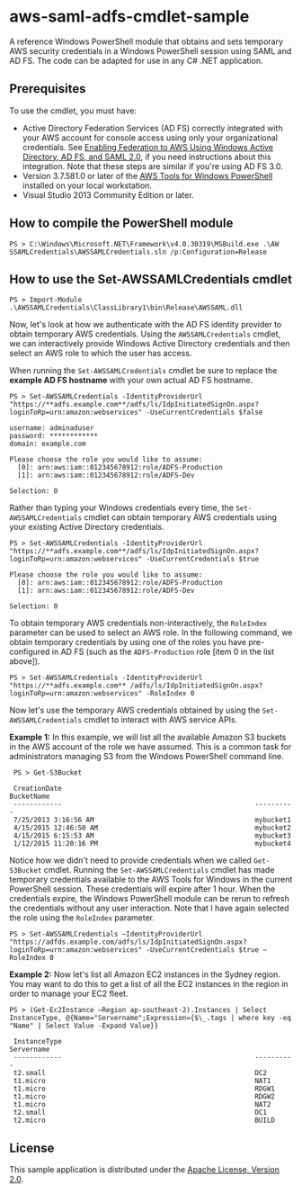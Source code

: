 # aws-saml-adfs-cmdlet-sample
A reference Windows PowerShell module that obtains and sets temporary AWS security credentials in a Windows PowerShell session using SAML and AD FS. The code can be adapted for use in any C# .NET application. 

## Prerequisites

To use the cmdlet, you must have:

- Active Directory Federation Services (AD FS) correctly integrated with your AWS account for console access using only your organizational credentials. See [Enabling Federation to AWS Using Windows Active Directory, AD FS, and SAML 2.0](http://blogs.aws.amazon.com/security/post/Tx71TWXXJ3UI14/Enabling-Federation-to-AWS-using-Windows-Active-Directory-ADFS-and-SAML-2-0), if you need instructions about this integration. Note that these steps are similar if you're using AD FS 3.0.
- Version 3.7.581.0 or later of the [AWS Tools for Windows PowerShell](https://aws.amazon.com/powershell/) installed on your local workstation.
- Visual Studio 2013 Community Edition or later.

## How to compile the PowerShell module
```
PS > C:\Windows\Microsoft.NET\Framework\v4.0.30319\MSBuild.exe .\AW
SSAMLCredentials\AWSSAMLCredentials.sln /p:Configuration=Release
```

## How to use the Set-AWSSAMLCredentials cmdlet

```
PS > Import-Module .\AWSSAMLCredentials\ClassLibrary1\bin\Release\AWSSAML.dll
```

Now, let's look at how we authenticate with the AD FS identity provider to obtain temporary AWS credentials. Using the `AWSSAMLCredentials` cmdlet, we can interactively provide Windows Active Directory credentials and then select an AWS role to which the user has access.

When running the `Set-AWSSAMLCredentials` cmdlet be sure to replace the **example AD FS hostname** with your own actual AD FS hostname.

```
PS > Set-AWSSAMLCredentials -IdentityProviderUrl "https://**adfs.example.com**/adfs/ls/IdpInitiatedSignOn.aspx?loginToRp=urn:amazon:webservices" -UseCurrentCredentials $false
```

```
username: adminaduser
password: ************
domain: example.com

Please choose the role you would like to assume:
  [0]: arn:aws:iam::012345678912:role/ADFS-Production
  [1]: arn:aws:iam::012345678912:role/ADFS-Dev

Selection: 0
```

Rather than typing your Windows credentials every time, the `Set-AWSSAMLCredentials` cmdlet can obtain temporary AWS credentials using your existing Active Directory credentials.

```
PS > Set-AWSSAMLCredentials -IdentityProviderUrl "https://**adfs.example.com**/adfs/ls/IdpInitiatedSignOn.aspx?loginToRp=urn:amazon:webservices" -UseCurrentCredentials $true
```

```
Please choose the role you would like to assume:
  [0]: arn:aws:iam::012345678912:role/ADFS-Production
  [1]: arn:aws:iam::012345678912:role/ADFS-Dev

Selection: 0
```

To obtain temporary AWS credentials non-interactively, the `RoleIndex` parameter can be used to select an AWS role. In the following command, we obtain temporary credentials by using one of the roles you have pre-configured in AD FS (such as the `ADFS-Production` role [item 0 in the list above]).

```
PS > Set-AWSSAMLCredentials -IdentityProviderUrl "https://**adfs.example.com** /adfs/ls/IdpInitiatedSignOn.aspx?loginToRp=urn:amazon:webservices" -RoleIndex 0
```

Now let's use the temporary AWS credentials obtained by using the `Set-AWSSAMLCredentials` cmdlet to interact with AWS service APIs.

**Example 1:** In this example, we will list all the available Amazon S3 buckets in the AWS account of the role we have assumed. This is a common task for administrators managing S3 from the Windows PowerShell command line.
```
 PS > Get-S3Bucket
 
 CreationDate                                                BucketName
 ------------                                                ----------
 7/25/2013 3:16:56 AM                                        mybucket1
 4/15/2015 12:46:50 AM                                       mybucket2
 4/15/2015 6:15:53 AM                                        mybucket3
 1/12/2015 11:20:16 PM                                       mybucket4
```

Notice how we didn't need to provide credentials when we called `Get-S3Bucket` cmdlet. Running the `Set-AWSSAMLCredentials` cmdlet has made temporary credentials available to the AWS Tools for Windows in the current PowerShell session. These credentials will expire after 1 hour. When the credentials expire, the Windows PowerShell module can be rerun to refresh the credentials without any user interaction. Note that I have again selected the role using the `RoleIndex` parameter.

```
PS > Set-AWSSAMLCredentials –IdentityProviderUrl "https://adfds.example.com/adfs/ls/IdpInitiatedSignOn.aspx?loginToRp=urn:amazon:webservices" -UseCurrentCredentials $true –RoleIndex 0
```

**Example 2:** Now let's list all Amazon EC2 instances in the Sydney region. You may want to do this to get a list of all the EC2 instances in the region in order to manage your EC2 fleet.

```
PS > (Get-Ec2Instance –Region ap-southeast-2).Instances | Select InstanceType, @{Name="Servername";Expression={$\_.tags | where key -eq "Name" | Select Value -Expand Value}}

 InstanceType                                                Servername
 ------------                                                ----------
 t2.small                                                    DC2
 t1.micro                                                    NAT1
 t1.micro                                                    RDGW1
 t1.micro                                                    RDGW2
 t1.micro                                                    NAT2
 t2.small                                                    DC1
 t2.micro                                                    BUILD
```

## License

This sample application is distributed under the
[Apache License, Version 2.0](http://www.apache.org/licenses/LICENSE-2.0).

